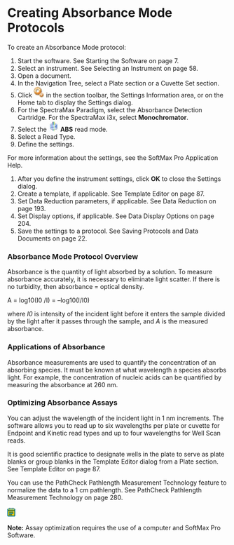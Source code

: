 # Creating Absorbance Mode Protocols

To create an Absorbance Mode protocol:

1. Start the software. See Starting the Software on page 7.
2. Select an instrument. See Selecting an Instrument on page 58.
3. Open a document.
4. In the Navigation Tree, select a Plate section or a Cuvette Set section.
5. Click ![](<../../../.gitbook/assets/0 (15).jpeg>) in the section toolbar, the Settings Information area, or on the Home tab to display the Settings dialog.
6. For the SpectraMax Paradigm, select the Absorbance Detection Cartridge. For the SpectraMax i3x, select **Monochromator**.
7. Select the ![](<../../../.gitbook/assets/1 (13).jpeg>) **ABS** read mode.
8. Select a Read Type.
9. Define the settings.

For more information about the settings, see the SoftMax Pro Application Help.

1. After you define the instrument settings, click **OK** to close the Settings dialog.
2. Create a template, if applicable. See Template Editor on page 87.
3. Set Data Reduction parameters, if applicable. See Data Reduction on page 193.
4. Set Display options, if applicable. See Data Display Options on page 204.
5. Save the settings to a protocol. See Saving Protocols and Data Documents on page 22.

### Absorbance Mode Protocol Overview

Absorbance is the quantity of light absorbed by a solution. To measure absorbance accurately, it is necessary to eliminate light scatter. If there is no turbidity, then absorbance = optical density.

A = log10(I0 /I) = –log10(I/I0)

where _I0_ is intensity of the incident light before it enters the sample divided by the light after it passes through the sample, and _A_ is the measured absorbance.

### Applications of Absorbance

Absorbance measurements are used to quantify the concentration of an absorbing species. It must be known at what wavelength a species absorbs light. For example, the concentration of nucleic acids can be quantified by measuring the absorbance at 260 nm.

### Optimizing Absorbance Assays

You can adjust the wavelength of the incident light in 1 nm increments. The software allows you to read up to six wavelengths per plate or cuvette for Endpoint and Kinetic read types and up to four wavelengths for Well Scan reads.

It is good scientific practice to designate wells in the plate to serve as plate blanks or group blanks in the Template Editor dialog from a Plate section. See Template Editor on page 87.

You can use the PathCheck Pathlength Measurement Technology feature to normalize the data to a 1 cm pathlength. See PathCheck Pathlength Measurement Technology on page 280.

![](<../../../.gitbook/assets/0 (8) (1) (1).png>)

**Note:** Assay optimization requires the use of a computer and SoftMax Pro Software.
